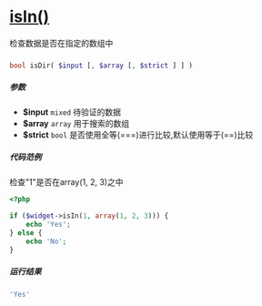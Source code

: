 [isIn()](http://twinh.github.com/widget/api/isIn)
=================================================

检查数据是否在指定的数组中

### 
```php
bool isDir( $input [, $array [, $strict ] ] )
```

##### 参数
* **$input** `mixed` 待验证的数据
* **$array** `array` 用于搜索的数组
* **$strict** `bool` 是否使用全等(===)进行比较,默认使用等于(==)比较

##### 代码范例
检查"1"是否在array(1, 2, 3)之中
```php
<?php
 
if ($widget->isIn(1, array(1, 2, 3))) {
    echo 'Yes';
} else {
    echo 'No';
}
```
##### 运行结果
```php
'Yes'
```
